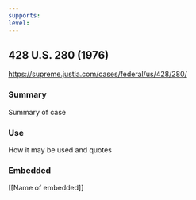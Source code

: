 ```yaml
---
supports: 
level: 
---
```

## 428 U.S. 280 (1976)

https://supreme.justia.com/cases/federal/us/428/280/

### Summary

Summary of case

### Use

How it may be used and quotes

### Embedded

[[Name of embedded]]